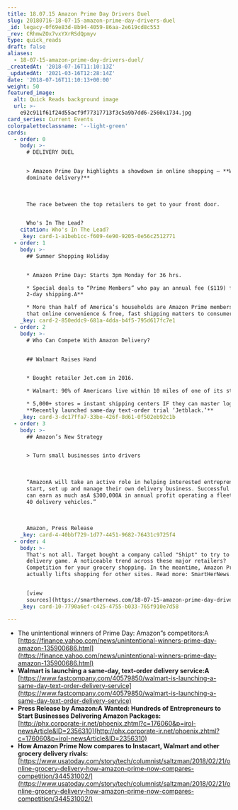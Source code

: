 ```yaml
---
title: 18.07.15 Amazon Prime Day Drivers Duel
slug: 20180716-18-07-15-amazon-prime-day-drivers-duel
_id: legacy-0f69e83d-8b94-4059-86aa-2e619cd8c553
_rev: CRhmwZOx7vxYXrRSdQpmyv
type: quick_reads
draft: false
aliases:
  - 18-07-15-amazon-prime-day-drivers-duel/
_createdAt: '2018-07-16T11:10:13Z'
_updatedAt: '2021-03-16T12:28:14Z'
date: '2018-07-16T11:10:13+00:00'
weight: 50
featured_image:
  alt: Quick Reads background image
  url: >-
    e92c911f61f24d55acf9f77317713f3c5a9b7dd6-2560x1734.jpg
card_series: Current Events
colorpaletteclassname: '--light-green'
cards:
  - order: 0
    body: >-
      # DELIVERY DUEL


      > Amazon Prime Day highlights a showdown in online shopping – **Who will
      dominate delivery?**  
        
        
        
      The race between the top retailers to get to your front door.


      Who's In The Lead?
    citation: Who's In The Lead?
    _key: card-1-a1beb1cc-f609-4e90-9205-0e56c2512771
  - order: 1
    body: >-
      ## Summer Shopping Holiday


      * Amazon Prime Day: Starts 3pm Monday for 36 hrs.

      * Special deals to “Prime Members” who pay an annual fee ($119) for **free
      2-day shipping.A**

      * More than half of America’s households are Amazon Prime members – proof
      that online convenience & free, fast shipping matters to consumers.
    _key: card-2-850eddc9-681a-4dda-b4f5-795d617fc7e1
  - order: 2
    body: >-
      # Who Can Compete With Amazon Delivery?


      ## Walmart Raises Hand


      * Bought retailer Jet.com in 2016.

      * Walmart: 90% of Americans live within 10 miles of one of its stores.

      * 5,000+ stores = instant shipping centers IF they can master logistics.
      **Recently launched same-day text-order trial ‘Jetblack.’**
    _key: card-3-dc17ffa7-33be-426f-8d61-0f502eb92c1b
  - order: 3
    body: >-
      ## Amazon’s New Strategy


      > Turn small businesses into drivers  
        
        
        
      “AmazonA will take an active role in helping interested entrepreneurs
      start, set up and manage their own delivery business. Successful owners
      can earn as much asA $300,000A in annual profit operating a fleet of up to
      40 delivery vehicles.”  
        
        
        
      Amazon, Press Release
    _key: card-4-40bbf729-1d77-4451-9682-76431c9725f4
  - order: 4
    body: >-
      That's not all. Target bought a company called "Shipt" to try to up its
      delivery game. A noticeable trend across these major retailers?
      Competition for your grocery shopping. In the meantime, Amazon Prime Day
      actually lifts shopping for other sites. Read more: SmartHerNews.com


      [view
      sources](https://smarthernews.com/18-07-15-amazon-prime-day-drivers-duel/)
    _key: card-10-7790a6ef-c425-4755-b033-765f910e7d58

---
```

* The unintentional winners of Prime Day: Amazon”s competitors:A  
[https://finance.yahoo.com/news/unintentional-winners-prime-day-amazon-135900686.html](https://finance.yahoo.com/news/unintentional-winners-prime-day-amazon-135900686.html)
* **Walmart is launching a same-day, text-order delivery service:A**  
[https://www.fastcompany.com/40579850/walmart-is-launching-a-same-day-text-order-delivery-service](https://www.fastcompany.com/40579850/walmart-is-launching-a-same-day-text-order-delivery-service)
* **Press Release by Amazon:A** **Wanted: Hundreds of Entrepreneurs to Start Businesses Delivering Amazon Packages:**  
[http://phx.corporate-ir.net/phoenix.zhtml?c=176060&p=irol-newsArticle&ID=2356310](http://phx.corporate-ir.net/phoenix.zhtml?c=176060&p=irol-newsArticle&ID=2356310)
* **How Amazon Prime Now compares to Instacart, Walmart and other grocery delivery rivals:**  
[https://www.usatoday.com/story/tech/columnist/saltzman/2018/02/21/online-grocery-delivery-how-amazon-prime-now-compares-competition/344531002/](https://www.usatoday.com/story/tech/columnist/saltzman/2018/02/21/online-grocery-delivery-how-amazon-prime-now-compares-competition/344531002/)